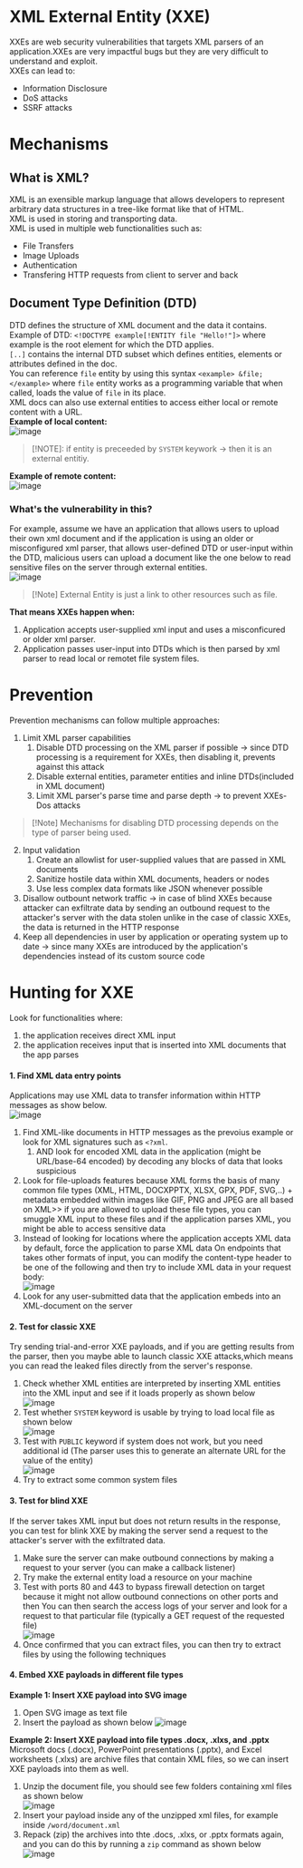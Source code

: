 # XML External Entity (XXE)
XXEs are web security vulnerabilities that targets XML parsers of an application.XXEs are very impactful bugs but they are very difficult to understand and exploit.</br>
XXEs can lead to:</br>
- Information Disclosure
- DoS attacks
- SSRF attacks</br>

# Mechanisms
## What is XML?
XML is an exensible markup language that allows developers to represent arbitrary data structures in a tree-like format like that of HTML.</br>
XML is used in storing and transporting data.</br>
XML is used in multiple web functionalities such as:</br>
- File Transfers
- Image Uploads
- Authentication
- Transfering HTTP requests from client to server and back</br>

## Document Type Definition (DTD)
DTD defines the structure of XML document and the data it contains. </br>
Example of DTD: `<!DOCTYPE example[!ENTITY file "Hello!"]>` where example is the root element for which the DTD applies.</br>
`[..]` contains the internal DTD subset which defines entities, elements or attributes defined in the doc. </br> 
You can reference `file` entity by using this syntax `<example> &file; </example>` where `file` entity works as a programming variable that when called, loads the value of `file` in its place.</br>
XML docs can also use external entities to access either local or remote content with a URL.</br>
**Example of local content:** </br>
![image](https://github.com/user-attachments/assets/70cac180-8e0b-4656-a960-bec97d31d6b2)</br>
>[!NOTE]: if entity is preceeded by `SYSTEM` keywork -> then it is an external entitiy.</br>

**Example of remote content:** </br>
![image](https://github.com/user-attachments/assets/e31a0bd9-c227-4f21-8307-1ab788cbdb2f)</br>
### What's the vulnerability in this?
For example, assume we have an application that allows users to upload their own xml document and if the application is using an older or misconfigured xml parser, that allows user-defined DTD or user-input within the DTD, malicious users can upload a document like the one below to read sensitive files on the server through external entities.</br>
![image](https://github.com/user-attachments/assets/53103ef4-5a14-4699-ab32-3df91281885b)</br>
>[!Note] External Entity is just a link to other resources such as file.</br>

**That means XXEs happen when:**
1. Application accepts user-supplied xml input and uses a misconficured or older xml parser.
2. Application passes user-input into DTDs which is then parsed by xml parser to read local or remotet file system files.</br>
# Prevention
Prevention mechanisms can follow multiple approaches:</br>
1. Limit XML parser capabilities
    1. Disable DTD processing on the XML parser if possible -> since DTD processing is a requirement for XXEs, then disabling it, prevents against this attack
    2. Disable external entities, parameter entities and inline DTDs(included in XML document)
    3. Limit XML parser's parse time and parse depth -> to prevent XXEs-Dos attacks 
>[!Note] Mechanisms for disabling DTD processing depends on the type of parser being used.</br>

2. Input validation
    1. Create an allowlist for user-supplied values that are passed in XML documents
    2. Sanitize hostile data within XML documents, headers or nodes
    3. Use less complex data formats like JSON whenever possible
3. Disallow outbount network traffic -> in case of blind XXEs because attacker can exfiltrate data by sending an outbound request to the attacker's server with the data stolen unlike in the case of classic XXEs, the data is returned in the HTTP response
4. Keep all dependencies in user by application or operating system up to date -> since many XXEs are introduced by the application's dependencies instead of its custom source code
# Hunting for XXE
Look for functionalities where:
1. the application receives direct XML input
2. the application receives input that is inserted into XML documents that the app parses</br>

#### 1. Find XML data entry points
Applications may use XML data to transfer information within HTTP messages as show below.</br>
![image](https://github.com/user-attachments/assets/81099945-d2c1-4cca-b77c-a0d659836311)</br>
1. Find XML-like documents in HTTP messages as the prevoius example or look for XML signatures such as  `<?xml`.
    1. AND look for encoded XML data in the application (might be URL/base-64 encoded) by decoding any blocks of data that looks suspicious
2. Look for file-uploads features because XML forms the basis of many common file types (XML, HTML, DOCXPPTX, XLSX, GPX, PDF, SVG,..) + metadata embedded within images like GIF, PNG and JPEG are all based on XML>> if you are allowed to upload these file types, you can smuggle XML input to these files and if the application parses XML, you might be able to access sensitive data 
3. Instead of looking for locations where the application accepts XML data by default, force the application to parse XML data
   On endpoints that takes other formats of input, you can modify the content-type header to be one of the following and then try to include XML data in your request body:</br>![image](https://github.com/user-attachments/assets/96fd5264-61b6-4d0f-83ff-75cf2c10d407)</br>
4. Look for any user-submitted data that the application embeds into an XML-document on the server</br>
#### 2. Test for classic XXE
Try sending trial-and-error XXE payloads, and if you are getting results from the parser, then you maybe able to launch classic XXE attacks,which means you can read the leaked files directly from the server's response.</br>
1. Check whether XML entities are interpreted by inserting XML entities into the XML input and see if it loads properly as shown below</br>![image](https://github.com/user-attachments/assets/19338ddd-7c14-4657-922a-227c6e57dbc3)</br>
2. Test whether `SYSTEM` keyword is usable by trying to load local file as shown below</br>![image](https://github.com/user-attachments/assets/4fe9cdd7-6527-40c7-a65c-7182d6de4628)</br>
3. Test with `PUBLIC` keyword if system does not work, but you need additional id (The parser uses this to generate an alternate URL for the value of the entity) </br>![image](https://github.com/user-attachments/assets/6fe85528-25f1-4acf-a7c6-bf11538b8eea)</br>
4. Try to extract some common system files
#### 3. Test for blind XXE
If the server takes XML input but does not return results in the response, you can test for blink XXE by making the server send a request to the attacker's server with the exfiltrated data.</br>
1. Make sure the server can make outbound connections by making a request to your server (you can make a callback listener)
2. Try make the external entity load a resource on your machine
3. Test with ports 80 and 443 to bypass firewall detection on target because it might not allow outbound connections on other ports and then You can then search the access logs of your server and look for a request
to that particular file (typically a GET request of the requested file)</br>![image](https://github.com/user-attachments/assets/184051f7-beab-435f-8b56-81f60f8cbf4a)</br>
4. Once confirmed that you can extract files, you can then try to extract files by using the following techniques
#### 4. Embed XXE payloads in different file types
**Example 1: Insert XXE payload into SVG image** </br>
1. Open SVG image as text file
2. Insert the payload as shown below
    ![image](https://github.com/user-attachments/assets/97239e30-b628-431c-ad6f-5ac857d6ca9e)</br>
    
**Example 2: Insert XXE payload into file types .docx, .xlxs, and .pptx** </br>
Microsoft docs (.docx), PowerPoint presentations (.pptx), and Excel worksheets (.xlxs) are archive files that contain XML files, so we can insert XXE payloads into them as well.</br>
1. Unzip the document file, you should see few folders containing xml files as shown below</br>
![image](https://github.com/user-attachments/assets/5dd43569-c984-4111-8e59-acf77ed1102e) </br>
2. Insert your payload inside any of the unzipped xml files, for example inside `/word/document.xml`
3. Repack (zip) the archives into thte .docs, .xlxs, or .pptx formats again, and you can do this by running a `zip` command as shown below</br>
![image](https://github.com/user-attachments/assets/296dbc25-ba62-4abe-8c90-403a3ab9352a)</br>



